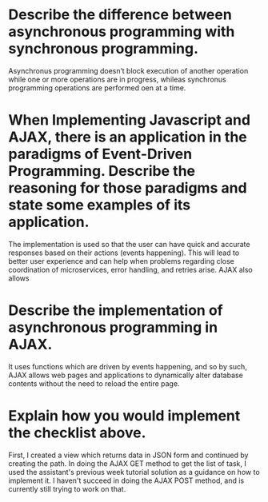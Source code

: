 # Describe the difference between asynchronous programming with synchronous programming.
Asynchronus programming doesn’t block execution of another operation while one or more operations are in progress, whileas synchronus programming operations are performed oen at a time.

# When Implementing Javascript and AJAX, there is an application in the paradigms of Event-Driven Programming. Describe the reasoning for those paradigms and state some examples of its application.
The implementation is used so that the user can have quick and accurate responses based on their actions (events happening). This will lead to better user experience and can help when problems regarding close coordination of microservices, error handling, and retries arise. AJAX also allows 

# Describe the implementation of asynchronous programming in AJAX.
It uses functions which are driven by events happening, and so by such, AJAX allows web pages and applications to dynamically alter database contents without the need to reload the entire page.

# Explain how you would implement the checklist above.
First, I created a view which returns data in JSON form and continued by creating the path. In doing the AJAX GET method to get the list of task, I used the assistant's previous week tutorial solution as a guidance on how to implement it. I haven't succeed in doing the AJAX POST method, and is currently still trying to work on that.
